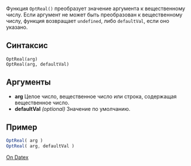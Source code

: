 Функция `OptReal()` преобразует значение аргумента к вещественному числу. Если аргумент не может быть преобразован к вещественному числу, функция возвращает `undefined`, либо `defaultVal`, если оно указано.

## Синтаксис
```
OptReal(arg) 
OptReal(arg, defaultVal)
```

## Аргументы
- **arg**
	Целое число, вещественное число или строка, содержащая вещественное число.
- **defaultVal** *(optional)*
	Значение по умолчанию.

## Пример
```js
OptReal( arg )
OptReal( arg, defaultVal )
```

[On Datex](http://docs.datex.ru/article.htm?id=7172076235998782784)